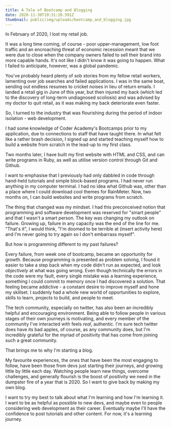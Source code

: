 ```yaml
---
title: A Tale of Bootcamp and Blogging
date: 2020-11-30T19:31:20.591Z
thumbnail: public/img/uploads/bootcamp_and_blogging.jpg
---
```


In February of 2020, I lost my retail job.

It was a long time coming, of course - poor upper-management, low foot traffic and an encroaching threat of economic recession meant that we were due to close when the company owners failed to sell their brand into more capable hands. It's not like I didn't know it was going to happen. What I failed to anticipate, however, was a global pandemic.

You've probably heard plenty of sob stories from my fellow retail workers, lamenting over job searches and failed applications. I was in the same boat, sending out endless resumes to cricket noises in lieu of return emails. I landed a retail gig in June of this year, but then injured my back (which led to the discovery of long-term undiagnosed scoliosis) and was advised by my doctor to quit retail, as it was making my back deteriorate even faster.

So, I turned to the industry that was flourishing during the period of indoor isolation - web development.

I had some knowledge of Coder Academy's Bootcamps prior to my application, due to connections to staff that have taught there. In what felt like a rather brash decision, I signed up and started teaching myself how to build a website from scratch in the lead-up to my first class.

Two months later, I have built my first website with HTML and CSS, and can write programs in Ruby, as well as utilise version control through Git and Github.

I want to emphasise that I previously had only dabbled in code through hand-held tutorials and simple block-based programs. I had never run anything in my computer terminal. I had no idea what Github was, other than a place where I could download cool themes for RainMeter. Now, two months on, I can build websites and write programs from scratch.

The thing that changed was my mindset. I had this preconceived notion that programming and software development was reserved for "smart people" and that I wasn't a smart person. The key was changing my outlook on failure. Growing up, failure in any capacity was the end of the line for me. "That's it", I would think, "I'm doomed to be terrible at (insert activity here) and I'm never going to try again so I don't embarrass myself".

But how is programming different to my past failures?

Every failure, from week one of bootcamp, became an opportunity for growth. Because programming is presented as problem solving, I found it easier to take a step back when my code didn't run as expected, and look _objectively_ at what was going wrong. Even though technically the errors in the code were my fault, every single mistake was a learning experience, something I could commit to memory once I had discovered a solution. That feeling became addictive - a constant desire to improve myself and hone my skillset. I suddenly had a whole new world of opportunities to explore, skills to learn, projects to build, and people to meet.

The tech community, especially on twitter, has also been an incredibly helpful and encouraging environment. Being able to follow people in various stages of their own journeys is motivating, and every member of the community I've interacted with feels _real_, authentic. I'm sure tech twitter does have its bad apples, of course, as any community does, but I'm incredibly grateful for the myriad of positivity that has come from joining such a great community.

That brings me to why I'm starting a blog.

My favourite experiences, the ones that have been the most engaging to follow, have been those from devs just starting their journeys, and growing little by little each day. Watching people learn new things, overcome challenges, and generally flourish is the boost of positivity we need in the dumpster fire of a year that is 2020. So I want to give back by making my own blog.

I want to try my best to talk about what I'm learning and how I'm learning it. I want to be as helpful as possible to new devs, and maybe even to people considering web development as their career. Eventually maybe I'll have the confidence to post tutorials and other content. For now, it's a learning journey.
